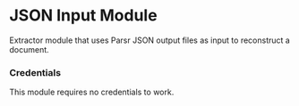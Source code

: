 # JSON Input Module

Extractor module that uses Parsr JSON output files as input to reconstruct a document.

### Credentials

This module requires no credentials to work.
